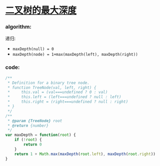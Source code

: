 # [二叉树的最大深度](https://leetcode-cn.com/leetbook/read/top-interview-questions-easy/xnd69e/)

### algorithm:
递归: 
  - `maxDepth(null) = 0`
  - `maxDepth(node) = 1+max(maxDepth(left), maxDepth(right))`

### code:
```javascript
/**
 * Definition for a binary tree node.
 * function TreeNode(val, left, right) {
 *     this.val = (val===undefined ? 0 : val)
 *     this.left = (left===undefined ? null : left)
 *     this.right = (right===undefined ? null : right)
 * }
 */
/**
 * @param {TreeNode} root
 * @return {number}
 */
var maxDepth = function(root) {
    if (!root) {
        return 0
    }
    return 1 + Math.max(maxDepth(root.left), maxDepth(root.right))
}
```
